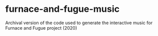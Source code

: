 # furnace-and-fugue-music
Archival version of the code used to generate the interactive music for Furnace and Fugue project (2020)

